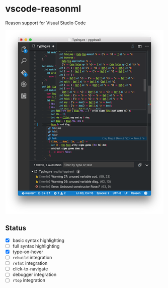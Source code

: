 # vscode-reasonml

Reason support for Visual Studio Code

![screenshot](https://github.com/freebroccolo/vscode-reasonml/raw/master/assets/screenshot.png)

## Status

- [x] basic syntax highlighting
- [ ] full syntax highlighting
- [x] type-on-hover
- [ ] `rebuild` integration
- [ ] `refmt` integration
- [ ] click-to-navigate
- [ ] debugger integration
- [ ] `rtop` integration
